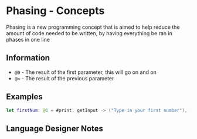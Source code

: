 # Phasing - Concepts

Phasing is a new programming concept that is aimed to help reduce the amount of code needed to be written, by having everything be ran in phases in one line

## Information
- `@0` - The result of the first parameter, this will go on and on
- `@<` - The result of the previous parameter

## Examples

```Swift
let firstNum: @1 = #print, getInput -> ("Type in your first number"), ()
```

## Language Designer Notes
